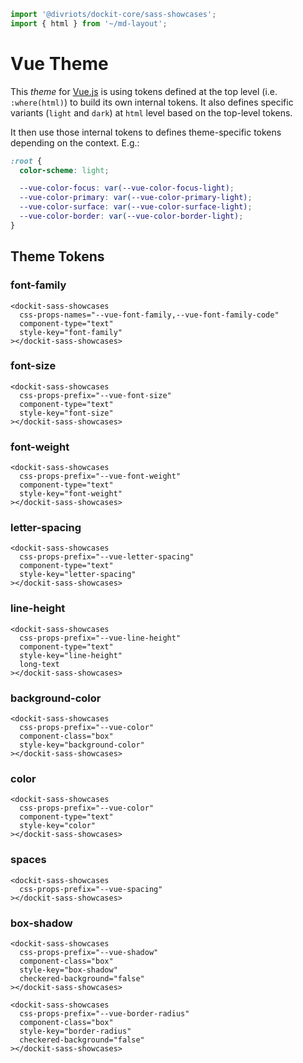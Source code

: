 ```js script
import '@divriots/dockit-core/sass-showcases';
import { html } from '~/md-layout';
```

<vue-logo></vue-logo>

# Vue Theme

This _theme_ for [Vue.js](https://vuejs.org/) is using tokens defined at the top level (i.e. `:where(html)`) to build its own internal tokens. It also defines specific variants (`light` and `dark`) at `html` level based on the top-level tokens.

It then use those internal tokens to defines theme-specific tokens depending on the context. E.g.:

```css
:root {
  color-scheme: light;

  --vue-color-focus: var(--vue-color-focus-light);
  --vue-color-primary: var(--vue-color-primary-light);
  --vue-color-surface: var(--vue-color-surface-light);
  --vue-color-border: var(--vue-color-border-light);
}
```

## Theme Tokens

### font-family

```html:html
<dockit-sass-showcases
  css-props-names="--vue-font-family,--vue-font-family-code"
  component-type="text"
  style-key="font-family"
></dockit-sass-showcases>
```

### font-size

```html:html
<dockit-sass-showcases
  css-props-prefix="--vue-font-size"
  component-type="text"
  style-key="font-size"
></dockit-sass-showcases>
```

### font-weight

```html:html
<dockit-sass-showcases
  css-props-prefix="--vue-font-weight"
  component-type="text"
  style-key="font-weight"
></dockit-sass-showcases>
```

### letter-spacing

```html:html
<dockit-sass-showcases
  css-props-prefix="--vue-letter-spacing"
  component-type="text"
  style-key="letter-spacing"
></dockit-sass-showcases>
```

### line-height

```html:html
<dockit-sass-showcases
  css-props-prefix="--vue-line-height"
  component-type="text"
  style-key="line-height"
  long-text
></dockit-sass-showcases>
```

### background-color

```html:html
<dockit-sass-showcases
  css-props-prefix="--vue-color"
  component-class="box"
  style-key="background-color"
></dockit-sass-showcases>
```

### color

```html:html
<dockit-sass-showcases
  css-props-prefix="--vue-color"
  component-type="text"
  style-key="color"
></dockit-sass-showcases>
```

### spaces

```html:html
<dockit-sass-showcases
  css-props-prefix="--vue-spacing"
></dockit-sass-showcases>
```

### box-shadow

```html:html
<dockit-sass-showcases
  css-props-prefix="--vue-shadow"
  component-class="box"
  style-key="box-shadow"
  checkered-background="false"
></dockit-sass-showcases>
```

```html:html
<dockit-sass-showcases
  css-props-prefix="--vue-border-radius"
  component-class="box"
  style-key="border-radius"
  checkered-background="false"
></dockit-sass-showcases>
```
